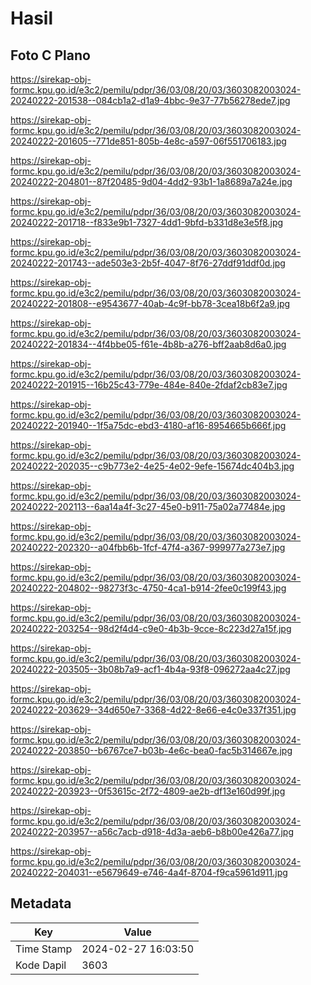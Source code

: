 # Hasil

## Foto C Plano

https://sirekap-obj-formc.kpu.go.id/e3c2/pemilu/pdpr/36/03/08/20/03/3603082003024-20240222-201538--084cb1a2-d1a9-4bbc-9e37-77b56278ede7.jpg

https://sirekap-obj-formc.kpu.go.id/e3c2/pemilu/pdpr/36/03/08/20/03/3603082003024-20240222-201605--771de851-805b-4e8c-a597-06f551706183.jpg

https://sirekap-obj-formc.kpu.go.id/e3c2/pemilu/pdpr/36/03/08/20/03/3603082003024-20240222-204801--87f20485-9d04-4dd2-93b1-1a8689a7a24e.jpg

https://sirekap-obj-formc.kpu.go.id/e3c2/pemilu/pdpr/36/03/08/20/03/3603082003024-20240222-201718--f833e9b1-7327-4dd1-9bfd-b331d8e3e5f8.jpg

https://sirekap-obj-formc.kpu.go.id/e3c2/pemilu/pdpr/36/03/08/20/03/3603082003024-20240222-201743--ade503e3-2b5f-4047-8f76-27ddf91ddf0d.jpg

https://sirekap-obj-formc.kpu.go.id/e3c2/pemilu/pdpr/36/03/08/20/03/3603082003024-20240222-201808--e9543677-40ab-4c9f-bb78-3cea18b6f2a9.jpg

https://sirekap-obj-formc.kpu.go.id/e3c2/pemilu/pdpr/36/03/08/20/03/3603082003024-20240222-201834--4f4bbe05-f61e-4b8b-a276-bff2aab8d6a0.jpg

https://sirekap-obj-formc.kpu.go.id/e3c2/pemilu/pdpr/36/03/08/20/03/3603082003024-20240222-201915--16b25c43-779e-484e-840e-2fdaf2cb83e7.jpg

https://sirekap-obj-formc.kpu.go.id/e3c2/pemilu/pdpr/36/03/08/20/03/3603082003024-20240222-201940--1f5a75dc-ebd3-4180-af16-8954665b666f.jpg

https://sirekap-obj-formc.kpu.go.id/e3c2/pemilu/pdpr/36/03/08/20/03/3603082003024-20240222-202035--c9b773e2-4e25-4e02-9efe-15674dc404b3.jpg

https://sirekap-obj-formc.kpu.go.id/e3c2/pemilu/pdpr/36/03/08/20/03/3603082003024-20240222-202113--6aa14a4f-3c27-45e0-b911-75a02a77484e.jpg

https://sirekap-obj-formc.kpu.go.id/e3c2/pemilu/pdpr/36/03/08/20/03/3603082003024-20240222-202320--a04fbb6b-1fcf-47f4-a367-999977a273e7.jpg

https://sirekap-obj-formc.kpu.go.id/e3c2/pemilu/pdpr/36/03/08/20/03/3603082003024-20240222-204802--98273f3c-4750-4ca1-b914-2fee0c199f43.jpg

https://sirekap-obj-formc.kpu.go.id/e3c2/pemilu/pdpr/36/03/08/20/03/3603082003024-20240222-203254--98d2f4d4-c9e0-4b3b-9cce-8c223d27a15f.jpg

https://sirekap-obj-formc.kpu.go.id/e3c2/pemilu/pdpr/36/03/08/20/03/3603082003024-20240222-203505--3b08b7a9-acf1-4b4a-93f8-096272aa4c27.jpg

https://sirekap-obj-formc.kpu.go.id/e3c2/pemilu/pdpr/36/03/08/20/03/3603082003024-20240222-203629--34d650e7-3368-4d22-8e66-e4c0e337f351.jpg

https://sirekap-obj-formc.kpu.go.id/e3c2/pemilu/pdpr/36/03/08/20/03/3603082003024-20240222-203850--b6767ce7-b03b-4e6c-bea0-fac5b314667e.jpg

https://sirekap-obj-formc.kpu.go.id/e3c2/pemilu/pdpr/36/03/08/20/03/3603082003024-20240222-203923--0f53615c-2f72-4809-ae2b-df13e160d99f.jpg

https://sirekap-obj-formc.kpu.go.id/e3c2/pemilu/pdpr/36/03/08/20/03/3603082003024-20240222-203957--a56c7acb-d918-4d3a-aeb6-b8b00e426a77.jpg

https://sirekap-obj-formc.kpu.go.id/e3c2/pemilu/pdpr/36/03/08/20/03/3603082003024-20240222-204031--e5679649-e746-4a4f-8704-f9ca5961d911.jpg


## Metadata

| Key        | Value               |
| ---------- | ------------------- |
| Time Stamp | 2024-02-27 16:03:50 |
| Kode Dapil | 3603                |



